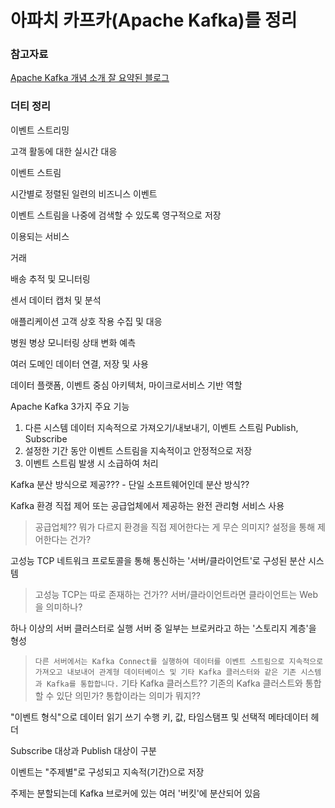 # 아파치 카프카(Apache Kafka)를 정리

### 참고자료

[Apache Kafka 개념 소개 잘 요약된 블로그](https://www.devkuma.com/docs/apache-kafka/intro/)

### 더티 정리

이벤트 스트리밍

고객 활동에 대한 실시간 대응


이벤트 스트림

시간별로 정렬된 일련의 비즈니스 이벤트

이벤트 스트림을 나중에 검색할 수 있도록 영구적으로 저장


이용되는 서비스

거래

배송 추적 및 모니터링

센서 데이터 캡처 및 분석

애플리케이션 고객 상호 작용 수집 및 대응

병원 병상 모니터링 상태 변화 예측

여러 도메인 데이터 연결, 저장 및 사용

데이터 플랫폼, 이벤트 중심 아키텍처, 마이크로서비스 기반 역할


Apache Kafka
3가지 주요 기능
1) 다른 시스템 데이터 지속적으로 가져오기/내보내기, 이벤트 스트림 Publish, Subscribe
2) 설정한 기간 동안 이벤트 스트림을 지속적이고 안정적으로 저장
3) 이벤트 스트림 발생 시 소급하여 처리


Kafka 분산 방식으로 제공??? - 단일 소프트웨어인데 분산 방식??


Kafka 환경 직접 제어 또는 공급업체에서 제공하는 완전 관리형 서비스 사용
> 공급업체?? 뭐가 다르지
> 환경을 직접 제어한다는 게 무슨 의미지? 설정을 통해 제어한다는 건가?


고성능 TCP 네트워크 프로토콜을 통해 통신하는 '서버/클라이언트'로 구성된 분산 시스템
> 고성능 TCP는 따로 존재하는 건가??
> 서버/클라이언트라면 클라이언트는 Web을 의미하나?


하나 이상의 서버 클러스터로 실행
서버 중 일부는 브로커라고 하는 '스토리지 계층'을 형성


>`다른 서버에서는 Kafka Connect를 실행하여 데이터를 이벤트 스트림으로 지속적으로 가져오고 내보내어 관계형 데이터베이스 및 기타 Kafka 클러스터와 같은 기존 시스템과 Kafka를 통합합니다.`
> 기타 Kafka 클러스트?? 기존의 Kafka 클러스트와 통합할 수 있단 의민가? 통합이라는 의미가 뭐지??


"이벤트 형식"으로 데이터 읽기 쓰기 수행
키, 값, 타임스탬프 및 선택적 메타데이터 헤더


Subscribe 대상과 Publish 대상이 구분


이벤트는 "주제별"로 구성되고 지속적(기간)으로 저장


주제는 분할되는데 Kafka 브로커에 있는 여러 '버킷'에 분산되어 있음
